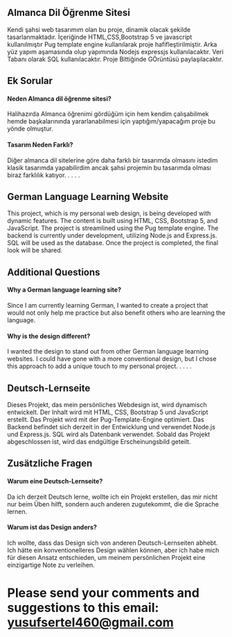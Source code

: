 ## Almanca Dil Öğrenme Sitesi
Kendi şahsi web tasarımım olan bu proje, dinamik olacak şekilde tasarlanmaktadır. İçeriğinde HTML,CSS,Bootstrap 5 ve javascript kullanılmıştır Pug template engine kullanılarak proje hafifleştirilmiştir. Arka yüz yapım aşamasında olup yapımında Nodejs expressjs kullanılacaktır. Veri Tabanı olarak SQL kullanılacaktır. Proje Bittiğinde GÖrüntüsü paylaşılacaktır.

## Ek Sorular

#### Neden Almanca dil öğrenme sitesi?

Halihazırda Almanca öğrenimi gördüğüm için hem kendim çalışabilmek hemde başkalarınında yararlanabilmesi için yaptığım/yapacağım proje bu yönde olmuştur.

#### Tasarım Neden Farklı?

Diğer almanca dil sitelerine göre daha farklı bir tasarımda olmasını istedim  klasik tasarımda yapabilirdim ancak şahsi projemin  bu tasarımda olması biraz farklılık katıyor.
.
.
.
.

## German Language Learning Website
This project, which is my personal web design, is being developed with dynamic features. The content is built using HTML, CSS, Bootstrap 5, and JavaScript. The project is streamlined using the Pug template engine. The backend is currently under development, utilizing Node.js and Express.js. SQL will be used as the database. Once the project is completed, the final look will be shared.

## Additional Questions
#### Why a German language learning site?
Since I am currently learning German, I wanted to create a project that would not only help me practice but also benefit others who are learning the language.

#### Why is the design different?
I wanted the design to stand out from other German language learning websites. I could have gone with a more conventional design, but I chose this approach to add a unique touch to my personal project.
.
.
.
.

## Deutsch-Lernseite
Dieses Projekt, das mein persönliches Webdesign ist, wird dynamisch entwickelt. Der Inhalt wird mit HTML, CSS, Bootstrap 5 und JavaScript erstellt. Das Projekt wird mit der Pug-Template-Engine optimiert. Das Backend befindet sich derzeit in der Entwicklung und verwendet Node.js und Express.js. SQL wird als Datenbank verwendet. Sobald das Projekt abgeschlossen ist, wird das endgültige Erscheinungsbild geteilt.

## Zusätzliche Fragen
#### Warum eine Deutsch-Lernseite?
Da ich derzeit Deutsch lerne, wollte ich ein Projekt erstellen, das mir nicht nur beim Üben hilft, sondern auch anderen zugutekommt, die die Sprache lernen.

#### Warum ist das Design anders?
Ich wollte, dass das Design sich von anderen Deutsch-Lernseiten abhebt. Ich hätte ein konventionelleres Design wählen können, aber ich habe mich für diesen Ansatz entschieden, um meinem persönlichen Projekt eine einzigartige Note zu verleihen.

# Please send your comments and suggestions to this email: yusufsertel460@gmail.com
